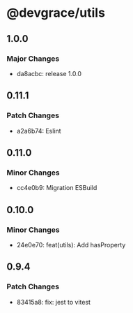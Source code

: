 # @devgrace/utils

## 1.0.0

### Major Changes

- da8acbc: release 1.0.0

## 0.11.1

### Patch Changes

- a2a6b74: Eslint

## 0.11.0

### Minor Changes

- cc4e0b9: Migration ESBuild

## 0.10.0

### Minor Changes

- 24e0e70: feat(utils): Add hasProperty

## 0.9.4

### Patch Changes

- 83415a8: fix: jest to vitest
